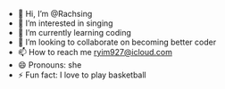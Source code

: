 - 👋 Hi, I’m @Rachsing
- 👀 I’m interested in singing 
- 🌱 I’m currently learning coding
- 💞️ I’m looking to collaborate on becoming better coder
- 📫 How to reach me ryim927@icloud.com
- 😄 Pronouns: she
- ⚡ Fun fact: I love to play basketball

<!---
Rachsing/Rachsing is a ✨ special ✨ repository because its `README.md` (this file) appears on your GitHub profile.
You can click the Preview link to take a look at your changes.
--->
